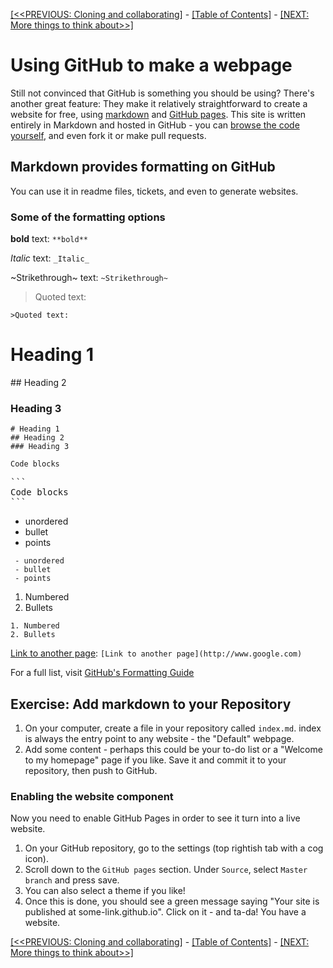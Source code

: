 [[<<PREVIOUS: Cloning and collaborating]](git-02-cloning-and-collaborating) -
[[Table of Contents]](../../index) - [[NEXT: More things to think about>>]](git-04-more-advanced-things-to-think-about)

# Using GitHub to make a webpage

Still not convinced that GitHub is something you should be using? There's another great feature: They make it relatively straightforward to create a website for free, using [markdown](https://help.github.com/categories/writing-on-github/) and [GitHub pages](https://pages.github.com/). This site is written entirely in Markdown and hosted in GitHub - you can [browse the code yourself](https://github.com/open-source-for-researchers/open-source-workshop), and even fork it or make pull requests.

## Markdown provides formatting on GitHub

You can use it in readme files, tickets, and even to generate websites.

### Some of the formatting options

**bold** text: `**bold**`

_Italic_ text: `_Italic_`

~Strikethrough~ text: `~Strikethrough~`

>Quoted text:

`>Quoted text:`


# Heading 1
## Heading 2
### Heading 3

```
# Heading 1
## Heading 2
### Heading 3
```

```
Code blocks
```

<pre>
```
Code blocks
```
</pre>

 - unordered
 - bullet
 - points


 ```
  - unordered
  - bullet
  - points
 ```


 1. Numbered
 2. Bullets


 ```
 1. Numbered
 2. Bullets
 ```

[Link to another page](http://www.google.com): `[Link to another page](http://www.google.com)`

For a full list, visit [GitHub's Formatting Guide](https://help.github.com/articles/basic-writing-and-formatting-syntax/#styling-text)

## Exercise: Add markdown to your Repository

1. On your computer, create a file in your repository called `index.md`. index is always the entry point to any website - the "Default" webpage.
2. Add some content - perhaps this could be your to-do list or a "Welcome to my homepage" page if you like. Save it and commit it to your repository, then push to GitHub.

### Enabling the website component

Now you need to enable GitHub Pages in order to see it turn into a live website.

1. On your GitHub repository, go to the settings (top rightish tab with a cog icon).
2. Scroll down to the `GitHub pages` section. Under `Source`, select `Master branch` and press save.
3. You can also select a theme if you like!
4. Once this is done, you should see a green message saying "Your site is published at some-link.github.io". Click on it - and ta-da! You have a website.

[[<<PREVIOUS: Cloning and collaborating]](git-02-cloning-and-collaborating) -
[[Table of Contents]](../../index) - [[NEXT: More things to think about>>]](git-04-more-advanced-things-to-think-about)
